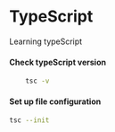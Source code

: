 # TypeScript
 Learning typeScript

#### Check typeScript version
```bash
    tsc -v
```
####  Set up file configuration

```bash
tsc --init

```

````